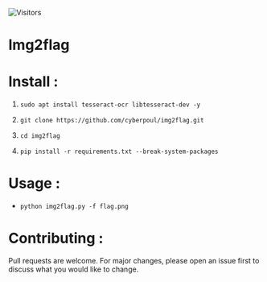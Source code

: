 ![Visitors](https://visitor-badge.laobi.icu/badge?page_id=cyberpoul.Img2flag)
# Img2flag                                                         


# Install :

1. ```sudo apt install tesseract-ocr libtesseract-dev -y```

2. ```git clone https://github.com/cyberpoul/img2flag.git```

3. ```cd img2flag```

4. ```pip install -r requirements.txt --break-system-packages```


# Usage :
* ```python img2flag.py -f flag.png```

# Contributing :
Pull requests are welcome. For major changes, please open an issue first to discuss what you would like to change.

